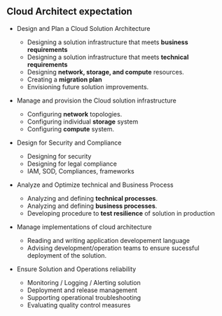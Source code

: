 ## Cloud Architect expectation
- Design and Plan a Cloud Solution Architecture
    - Designing a solution infrastructure that meets **business requirements**
    - Designing a solution infrastructure that meets **technical requirements**
    - Designing **network, storage, and compute** resources.
    - Creating a **migration plan**
    - Envisioning future solution improvements.

- Manage and provision the Cloud solution infrastructure 
    - Configuring **network** topologies.
    - Configuring individual **storage** system
    - Configuring **compute** system.

- Design for Security and Compliance
    - Designing for security
    - Designing for legal compliance
    - IAM, SOD, Compliances, frameworks

- Analyze and Optimize technical and Business Process
    - Analyzing and defining **technical processes**.
    - Analyzing and defining **business processes**.
    - Developing procedure to **test resilience** of solution in production
- Manage implementations of cloud architecture
    - Reading and writing application developement language
    - Advising development/operation teams to ensure sucessful deployment of the solution.

- Ensure Solution and Operations reliability
    - Monitoring / Logging / Alerting solution
    - Deployment and release management
    - Supporting operational troubleshooting
    - Evaluating quality control measures